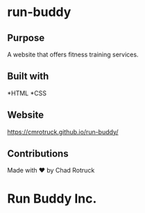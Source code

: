 # run-buddy

## Purpose 
A website that offers fitness training services.

## Built with
*HTML
*CSS

## Website
https://cmrotruck.github.io/run-buddy/

## Contributions
Made with ❤️ by Chad Rotruck

# Run Buddy Inc.
